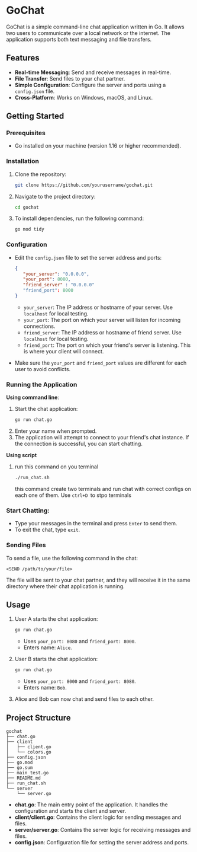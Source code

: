 # GoChat

GoChat is a simple command-line chat application written in Go. It allows two users to communicate over a local network or the internet. The application supports both text messaging and file transfers.

## Features

- **Real-time Messaging**: Send and receive messages in real-time.
- **File Transfer**: Send files to your chat partner.
- **Simple Configuration**: Configure the server and ports using a `config.json` file.
- **Cross-Platform**: Works on Windows, macOS, and Linux.

## Getting Started

### Prerequisites

- Go installed on your machine (version 1.16 or higher recommended).

### Installation

1. Clone the repository:
   ```bash
   git clone https://github.com/yourusername/gochat.git
   ```
2. Navigate to the project directory:
   ```bash
   cd gochat
   ```
3. To install dependencies, run the following command:
   ```bash
   go mod tidy
   ```

### Configuration

   - Edit the `config.json` file to set the server address and ports:
      ```json
      {
         "your_server": "0.0.0.0",
         "your_port": 8080,
         "friend_server" : "0.0.0.0"
         "friend_port": 8000
      }
      ```
      - `your_server`: The IP address or hostname of your server. Use `localhost` for local testing.
      - `your_port`: The port on which your server will listen for incoming connections.
      - `friend_server`: The IP address or hostname of friend server. Use `localhost` for local testing.
      - `friend_port`: The port on which your friend's server is listening. This is where your client will connect.

- Make sure the `your_port` and `friend_port` values are different for each user to avoid conflicts.

### Running the Application

**Using command line**:
1. Start the chat application:
   ```bash
   go run chat.go
   ```
2. Enter your name when prompted.
3. The application will attempt to connect to your friend's chat instance. If the connection is successful, you can start chatting.

**Using script**
1. run this command on you terminal
   ```bash
   ./run_chat.sh
   ```
   this command create two terminals and run chat with correct configs on each one of them. Use `ctrl+D `to stpo terminals

### Start Chatting:
   - Type your messages in the terminal and press `Enter` to send them.
   - To exit the chat, type `exit`.

### Sending Files

To send a file, use the following command in the chat:

```
<SEND /path/to/your/file>
```

The file will be sent to your chat partner, and they will receive it in the same directory where their chat application is running.

## Usage

1. User A starts the chat application:
   ```bash
   go run chat.go
   ```
   - Uses `your_port: 8080` and `friend_port: 8000`.
   - Enters name: `Alice`.

2. User B starts the chat application:
   ```bash
   go run chat.go
   ```
   - Uses `your_port: 8000` and `friend_port: 8080`.
   - Enters name: `Bob`.

3. Alice and Bob can now chat and send files to each other.



## Project Structure
```
gochat
├── chat.go
├── client
│   ├── client.go
│   └── colors.go
├── config.json
├── go.mod
├── go.sum
├── main_test.go
├── README.md
├── run_chat.sh
└── server
    └── server.go
```
- **chat.go**: The main entry point of the application. It handles the configuration and starts the client and server.
- **client/client.go**: Contains the client logic for sending messages and files.
- **server/server.go**: Contains the server logic for receiving messages and files.
- **config.json**: Configuration file for setting the server address and ports.
